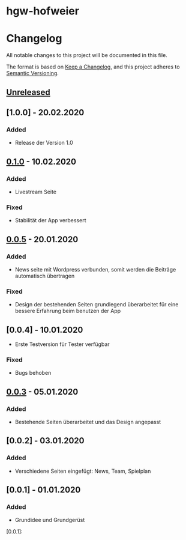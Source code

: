 # hgw-hofweier

# Changelog
All notable changes to this project will be documented in this file.

The format is based on [Keep a Changelog](https://keepachangelog.com/en/1.0.0/),
and this project adheres to [Semantic Versioning](https://semver.org/spec/v2.0.0.html).

## [Unreleased]

## [1.0.0] - 20.02.2020
### Added
- Release der Version 1.0

## [0.1.0] - 10.02.2020
### Added
- Livestream Seite

### Fixed
- Stabilität der App verbessert

## [0.0.5] - 20.01.2020
### Added
- News seite mit Wordpress verbunden, somit werden die Beiträge automatisch übertragen

### Fixed
- Design der bestehenden Seiten grundlegend überarbeitet für eine bessere Erfahrung beim benutzen der App

## [0.0.4] - 10.01.2020
- Erste Testversion für Tester verfügbar

### Fixed
- Bugs behoben

## [0.0.3] - 05.01.2020
### Added
- Bestehende Seiten überarbeitet und das Design angepasst

## [0.0.2] - 03.01.2020
### Added
- Verschiedene Seiten eingefügt: News, Team, Spielplan

## [0.0.1] - 01.01.2020
### Added
- Grundidee und Grundgerüst


[Unreleased]: 
[1.0.0]: 
[0.3.0]: 
[0.2.0]: 
[0.1.0]: 
[0.0.8]: 
[0.0.7]: 
[0.0.6]: 
[0.0.5]: 
[0.0.4]: 
[0.0.3]: 
[0.0.2]: 
[0.0.1]: 
